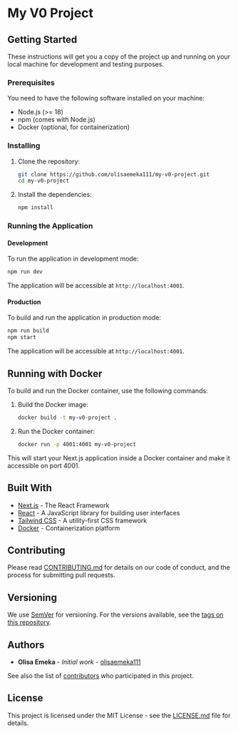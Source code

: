 # My V0 Project

## Getting Started

These instructions will get you a copy of the project up and running on your local machine for development and testing purposes.

### Prerequisites

You need to have the following software installed on your machine:

- Node.js (>= 18)
- npm (comes with Node.js)
- Docker (optional, for containerization)

### Installing

1. Clone the repository:
   ```sh
   git clone https://github.com/olisaemeka111/my-v0-project.git
   cd my-v0-project
   ```

2. Install the dependencies:
   ```sh
   npm install
   ```

### Running the Application

#### Development

To run the application in development mode:

```sh
npm run dev
```

The application will be accessible at `http://localhost:4001`.

#### Production

To build and run the application in production mode:

```sh
npm run build
npm start
```

The application will be accessible at `http://localhost:4001`.

## Running with Docker

To build and run the Docker container, use the following commands:

1. Build the Docker image:
   ```sh
   docker build -t my-v0-project .
   ```

2. Run the Docker container:
   ```sh
   docker run -p 4001:4001 my-v0-project
   ```

This will start your Next.js application inside a Docker container and make it accessible on port 4001.

## Built With

- [Next.js](https://nextjs.org/) - The React Framework
- [React](https://reactjs.org/) - A JavaScript library for building user interfaces
- [Tailwind CSS](https://tailwindcss.com/) - A utility-first CSS framework
- [Docker](https://www.docker.com/) - Containerization platform

## Contributing

Please read [CONTRIBUTING.md](CONTRIBUTING.md) for details on our code of conduct, and the process for submitting pull requests.

## Versioning

We use [SemVer](http://semver.org/) for versioning. For the versions available, see the [tags on this repository](https://github.com/olisaemeka111/my-v0-project/tags).

## Authors

- **Olisa Emeka** - *Initial work* - [olisaemeka111](https://github.com/olisaemeka111)

See also the list of [contributors](https://github.com/olisaemeka111/my-v0-project/contributors) who participated in this project.

## License

This project is licensed under the MIT License - see the [LICENSE.md](LICENSE.md) file for details.

